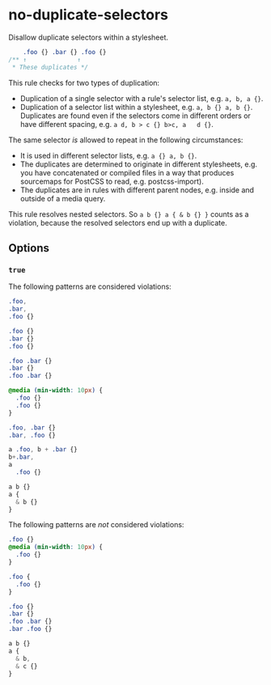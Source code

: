 # no-duplicate-selectors

Disallow duplicate selectors within a stylesheet.

```css
    .foo {} .bar {} .foo {}
/** ↑              ↑
 * These duplicates */
```

This rule checks for two types of duplication:

-   Duplication of a single selector with a rule's selector list, e.g. `a, b, a {}`.
-   Duplication of a selector list within a stylesheet, e.g. `a, b {} a, b {}`. Duplicates are found even if the selectors come in different orders or have different spacing, e.g. `a d, b > c {} b>c, a   d {}`.

The same selector *is* allowed to repeat in the following circumstances:

-   It is used in different selector lists, e.g. `a {} a, b {}`.
-   The duplicates are determined to originate in different stylesheets, e.g. you have concatenated or compiled files in a way that produces sourcemaps for PostCSS to read, e.g. postcss-import).
-   The duplicates are in rules with different parent nodes, e.g. inside and outside of a media query.

This rule resolves nested selectors. So `a b {} a { & b {} }` counts as a violation, because the resolved selectors end up with a duplicate.

## Options

### `true`

The following patterns are considered violations:

```css
.foo,
.bar,
.foo {}
```

```css
.foo {}
.bar {}
.foo {}
```

```css
.foo .bar {}
.bar {}
.foo .bar {}
```

```css
@media (min-width: 10px) {
  .foo {}
  .foo {}
}
```

```css
.foo, .bar {}
.bar, .foo {}
```

```css
a .foo, b + .bar {}
b+.bar,
a
  .foo {}
```

```css
a b {}
a {
  & b {}
}
```

The following patterns are *not* considered violations:

```css
.foo {}
@media (min-width: 10px) {
  .foo {}
}
```

```css
.foo {
  .foo {}
}
```

```css
.foo {}
.bar {}
.foo .bar {}
.bar .foo {}
```

```css
a b {}
a {
  & b,
  & c {}
}
```
